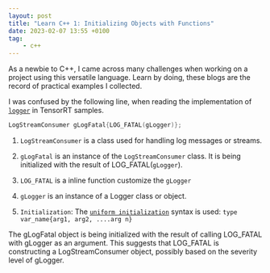 ```yaml
---
layout: post
title: "Learn C++ 1: Initializing Objects with Functions"
date: 2023-02-07 13:55 +0100
tag: 
    - c++
---
```


As a newbie to C++, I came across many challenges when working on a project using this versatile language. Learn by doing, these blogs are the record of practical examples I collected.

I was confused by the following line, when reading the implementation of [`logger`](https://github.com/NVIDIA/TensorRT/blob/c0c633cc629cc0705f0f69359f531a192e524c0f/samples/common/logger.cpp#L30) in TensorRT samples.

```c++
LogStreamConsumer gLogFatal{LOG_FATAL(gLogger)};
```

1. `LogStreamConsumer` is a class used for handling log messages or streams.

2. `gLogFatal` is an instance of the `LogStreamConsumer` class. It is being initialized with the result of LOG_FATAL(`gLogger`).

3. `LOG_FATAL` is a inline function customize the `gLogger`

4. `gLogger` is an instance of a Logger class or object.

5. `Initialization`: The [`uniform initialization`](https://www.geeksforgeeks.org/uniform-initialization-in-c/) syntax is used: `type var_name{arg1, arg2, ....arg n}` 

The gLogFatal object is being initialized with the result of calling LOG_FATAL with gLogger as an argument. This suggests that LOG_FATAL is constructing a LogStreamConsumer object, possibly based on the severity level of gLogger.